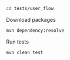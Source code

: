 ```bash
cd tests/user_flow

```

Download packages

```bash
mvn dependency:resolve

```

Run tests

```bash
mvn clean test

```
